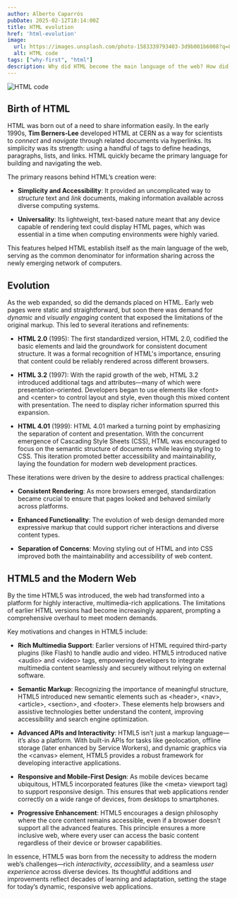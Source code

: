 ```yaml
---
author: Alberto Caparrós
pubDate: 2025-02-12T18:14:00Z
title: HTML evolution
href: 'html-evolution'
image:
  url: https://images.unsplash.com/photo-1583339793403-3d9b001b6008?q=80&w=350
  alt: HTML code
tags: ["why-first", "html"]
description: Why did HTML become the main language of the web? How did it evolve to optimize its efficiency and facilitate the development of modern web pages?
---
```


![HTML code](https://images.unsplash.com/photo-1583339793403-3d9b001b6008?q=80&w=350)

## Birth of HTML

HTML was born out of a need to share information easily. In the early 1990s, **Tim Berners-Lee** developed HTML at CERN as a way for scientists to *connect* and *navigate* through related documents via hyperlinks. Its simplicity was its strength: using a handful of tags to define headings, paragraphs, lists, and links. HTML quickly became the primary language for building and navigating the web.

The primary reasons behind HTML’s creation were:

- **Simplicity and Accessibility**: It provided an uncomplicated way to *structure* text and *link* documents, making information available across diverse computing systems.

- **Universality**: Its lightweight, text-based nature meant that any device capable of rendering text could display HTML pages, which was essential in a time when computing environments were highly varied.

This features helped HTML establish itself as the main language of the web, serving as the common denominator for information sharing across the newly emerging network of computers.

## Evolution

As the web expanded, so did the demands placed on HTML. Early web pages were static and straightforward, but soon there was demand for *dynamic* and *visually engaging* content that exposed the limitations of the original markup. This led to several iterations and refinements:

- **HTML 2.0** (1995):
The first standardized version, HTML 2.0, codified the basic elements and laid the groundwork for consistent document structure. It was a formal recognition of HTML's importance, ensuring that content could be reliably rendered across different browsers.

- **HTML 3.2** (1997):
With the rapid growth of the web, HTML 3.2 introduced additional tags and attributes—many of which were presentation-oriented. Developers began to use elements like &lt;font&gt; and &lt;center&gt; to control layout and style, even though this mixed content with presentation. The need to display richer information spurred this expansion.

- **HTML 4.01** (1999):
HTML 4.01 marked a turning point by emphasizing the separation of content and presentation. With the concurrent emergence of Cascading Style Sheets (CSS), HTML was encouraged to focus on the semantic structure of documents while leaving styling to CSS. This iteration promoted better accessibility and maintainability, laying the foundation for modern web development practices.

These iterations were driven by the desire to address practical challenges:

- **Consistent Rendering**: As more browsers emerged, standardization became crucial to ensure that pages looked and behaved similarly across platforms.

- **Enhanced Functionality**: The evolution of web design demanded more expressive markup that could support richer interactions and diverse content types.

- **Separation of Concerns**: Moving styling out of HTML and into CSS improved both the maintainability and accessibility of web content.

## HTML5 and the Modern Web

By the time HTML5 was introduced, the web had transformed into a platform for highly interactive, multimedia-rich applications. The limitations of earlier HTML versions had become increasingly apparent, prompting a comprehensive overhaul to meet modern demands.

Key motivations and changes in HTML5 include:

- **Rich Multimedia Support**:
Earlier versions of HTML required third-party plugins (like Flash) to handle audio and video. HTML5 introduced native &lt;audio&gt; and &lt;video&gt; tags, empowering developers to integrate multimedia content seamlessly and securely without relying on external software.

- **Semantic Markup**:
Recognizing the importance of meaningful structure, HTML5 introduced new semantic elements such as &lt;header&gt;, &lt;nav&gt;, &lt;article&gt;, &lt;section&gt;, and &lt;footer&gt;. These elements help browsers and assistive technologies better understand the content, improving accessibility and search engine optimization.

- **Advanced APIs and Interactivity**:
HTML5 isn’t just a markup language—it’s also a platform. With built-in APIs for tasks like geolocation, offline storage (later enhanced by Service Workers), and dynamic graphics via the &lt;canvas&gt; element, HTML5 provides a robust framework for developing interactive applications.

- **Responsive and Mobile-First Design**:
As mobile devices became ubiquitous, HTML5 incorporated features (like the &lt;meta&gt; viewport tag) to support responsive design. This ensures that web applications render correctly on a wide range of devices, from desktops to smartphones.

- **Progressive Enhancement**:
HTML5 encourages a design philosophy where the core content remains accessible, even if a browser doesn’t support all the advanced features. This principle ensures a more inclusive web, where every user can access the basic content regardless of their device or browser capabilities.

In essence, HTML5 was born from the necessity to address the modern web’s challenges—rich *interactivity*, *accessibility*, and a seamless *user experience* across diverse devices. Its thoughtful additions and improvements reflect decades of learning and adaptation, setting the stage for today’s dynamic, responsive web applications.